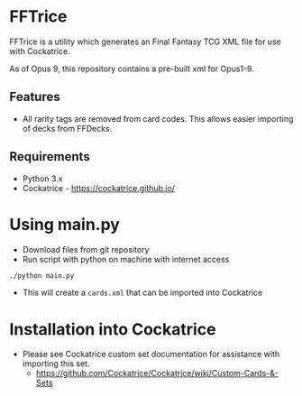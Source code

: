 # FFTrice

FFTrice is a utility which generates an Final Fantasy TCG XML file for use with Cockatrice.

As of Opus 9, this repository contains a pre-built xml for Opus1-9.

## Features
- All rarity tags are removed from card codes.  This allows easier importing of decks from FFDecks.

## Requirements
- Python 3.x
- Cockatrice - https://cockatrice.github.io/

# Using main.py
- Download files from git repository
- Run script with python on machine with internet access
```bash
./python main.py
```
- This will create a `cards.xml` that can be imported into Cockatrice

# Installation into Cockatrice
- Please see Cockatrice custom set documentation for assistance with importing this set.
    - https://github.com/Cockatrice/Cockatrice/wiki/Custom-Cards-&-Sets
    
   